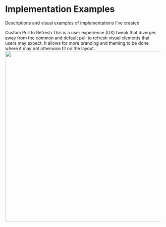 # Implementation Examples
Descriptions and visual examples of implementations I've created

Custom Pull to Refresh
This is a user experience (UX) tweak that diverges away from the common and default pull to refresh visual elements that users may expect. It allows for more branding and theming to be done where it may not otherwise fit on the layout.
<img align="center" src="https://github.com/ericlw/Implementation-Examples/blob/master/images/ux-android-custom-ptr-tp.gif" height="550">


